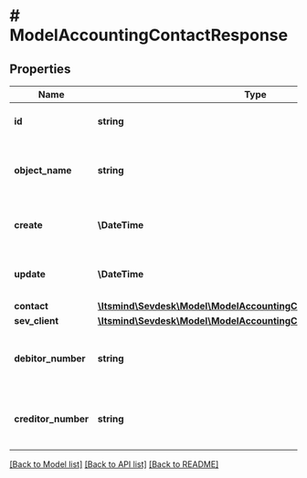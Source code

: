 # # ModelAccountingContactResponse

## Properties

Name | Type | Description | Notes
------------ | ------------- | ------------- | -------------
**id** | **string** | The accounting contact id | [optional] [readonly]
**object_name** | **string** | The accounting contact object name | [optional] [readonly]
**create** | **\DateTime** | Date of accounting contact creation | [optional] [readonly]
**update** | **\DateTime** | Date of last accounting contact update | [optional] [readonly]
**contact** | [**\Itsmind\Sevdesk\Model\ModelAccountingContactResponseContact**](ModelAccountingContactResponseContact.md) |  | [optional]
**sev_client** | [**\Itsmind\Sevdesk\Model\ModelAccountingContactResponseSevClient**](ModelAccountingContactResponseSevClient.md) |  | [optional]
**debitor_number** | **string** | Debitor number of the accounting contact. | [optional] [readonly]
**creditor_number** | **string** | Creditor number of the accounting contact. | [optional] [readonly]

[[Back to Model list]](../../README.md#models) [[Back to API list]](../../README.md#endpoints) [[Back to README]](../../README.md)
